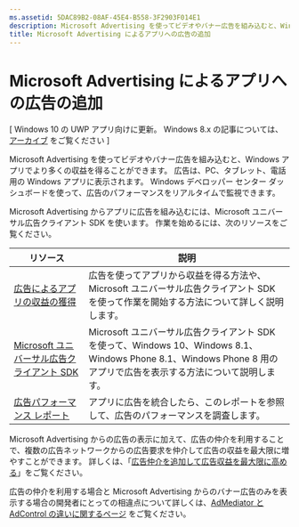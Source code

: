 ```yaml
---
ms.assetid: 5DAC89B2-08AF-45E4-B558-3F2903F014E1
description: Microsoft Advertising を使ってビデオやバナー広告を組み込むと、Windows アプリでより多くの収益を得ることができます。 広告は、PC、タブレット、電話用の Windows アプリに表示されます。 Windows デベロッパー センター ダッシュボードを使って、広告のパフォーマンスをリアルタイムで監視できます。
title: Microsoft Advertising によるアプリへの広告の追加
---
```


# Microsoft Advertising によるアプリへの広告の追加


\[ Windows 10 の UWP アプリ向けに更新。 Windows 8.x の記事については、[アーカイブ](http://go.microsoft.com/fwlink/p/?linkid=619132) をご覧ください \]

Microsoft Advertising を使ってビデオやバナー広告を組み込むと、Windows アプリでより多くの収益を得ることができます。 広告は、PC、タブレット、電話用の Windows アプリに表示されます。 Windows デベロッパー センター ダッシュボードを使って、広告のパフォーマンスをリアルタイムで監視できます。

Microsoft Advertising からアプリに広告を組み込むには、Microsoft ユニバーサル広告クライアント SDK を使います。 作業を始めるには、次のリソースをご覧ください。

| **リソース**                                                                         | **説明**                                                                                                                                 |
|--------------------------------------------------------------------------------------|-------------------------------------------------------------------------------------------------------------------------------------------------|
| [広告によるアプリの収益の獲得]( http://go.microsoft.com/fwlink/p/?LinkId=699559)     | 広告を使ってアプリから収益を得る方法や、Microsoft ユニバーサル広告クライアント SDK を使って作業を開始する方法について詳しく説明します。                 |
| [Microsoft ユニバーサル広告クライアント SDK](http://go.microsoft.com/fwlink/p/?LinkId=619606) | Microsoft ユニバーサル広告クライアント SDK を使って、Windows 10、Windows 8.1、Windows Phone 8.1、Windows Phone 8 用のアプリで広告を表示する方法について説明します。 |
| [広告パフォーマンス レポート](https://msdn.microsoft.com/library/windows/apps/mt186436)           | アプリに広告を統合したら、このレポートを参照して、広告のパフォーマンスを調査します。                                                   |

 

Microsoft Advertising からの広告の表示に加えて、広告の仲介を利用することで、複数の広告ネットワークからの広告要求を仲介して広告の収益を最大限に増やすことができます。 詳しくは、「[広告仲介を追加して広告収益を最大限に高める](use-ad-mediation-to-maximize-revenue.md)」をご覧ください。

広告の仲介を利用する場合と Microsoft Advertising からのバナー広告のみを表示する場合の開発者にとっての相違点について詳しくは、[AdMediator と AdControl の違いに関するページ](https://msdn.microsoft.com/library/mt463352.aspx) をご覧ください。

 

 





<!--HONumber=Mar16_HO1-->


